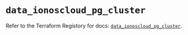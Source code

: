 # `data_ionoscloud_pg_cluster`

Refer to the Terraform Registory for docs: [`data_ionoscloud_pg_cluster`](https://registry.terraform.io/providers/ionos-cloud/ionoscloud/6.3.6/docs/data-sources/pg_cluster).
